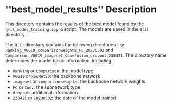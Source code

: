 # ''best_model_results'' Description

This directory contains the results of the best model found by the `q(i)_model_training.ipynb` script. The models are saved in the `Q(i)` directory.

The `Q(i)` directory contains the following directories like `Ranking_VGG19_comparisonweights_FC_20230502` and `Comparison_VGG19_imagenet_Convfusion_dropout_230421`.
The directory name determines the model basic information, including:
- `Ranking` or `Comparison`: the model type
- `VGG19` or `ResNet50`: the backbone network
- `imagenet` or `comparisonweights`: the backbone network weights
- `FC` or `Conv`: the subnetwork type
- `dropout`: additional information
- `230421` or `20230502`: the date of the model trained

